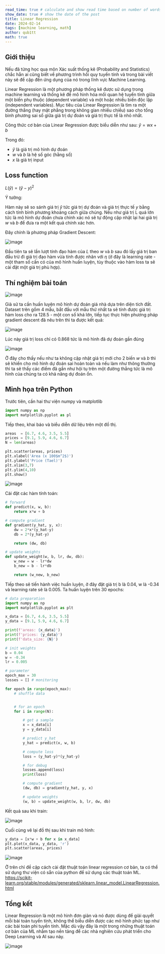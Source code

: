 ```yaml
---
read_time: true # calculate and show read time based on number of words
show_date: true # show the date of the post
title: Linear Regression
date: 2024-02-14
tags: [machine learning, math]
author: qub1tt
math: true
---
```


## Giới thiệu

Nếu đã từng học qua môn Xác suất thống kê (Probability and Statistics) chắc hẳn ai cũng biết về phương trình hồi quy tuyến tính và trong bài viết này sẽ đề cập đến ứng dụng của nó trong lĩnh vực Machine Learning.

Linear Regression là một phương pháp thống kê được sử dụng trong machine learning và thống kê để mô hình hóa mối quan hệ tuyến tính giữa một biến phụ thuộc (dependent variable) và một hoặc nhiều biến độc lập (independent variables). Mục tiêu của Linear Regression là tìm ra một đường thẳng (hay mặt phẳng trong không gian nhiều chiều) sao cho tổng bình phương sai số giữa giá trị dự đoán và giá trị thực tế là nhỏ nhất.

Công thức cơ bản của Linear Regression được biểu diễn như sau:
$\hat{y} = wx + b$

Trong đó:

- $\hat{y}$ là giá trị mô hình dự đoán
- $w$ và $b$ là hệ số góc (hằng số)
- $x$ là giá trị input

## Loss function

$L(\hat{y}) = (\hat{y} - y)^{2}$

Ý tưởng:

Hàm này sẽ so sánh giá trị $\hat{y}$ tức giá trị dự đoán và giá trị thực tế $y$ bằng cách tính bình phương khoảng cách giữa chúng. Nếu như giá trị L quá lớn tức là mô hình dự đoán chưa chính xác nó sẽ tự động cập nhật lại hai giá trị $w$ và $b$ để đưa ra một kết quả chính xác hơn.

Đây chính là phương pháp Gradient Descent:

![image](/assets/img/gradient_descent.png)

Đầu tiên ta sẽ lần lượt tính đạo hàm của $L$ theo $w$ và $b$ sau đó lấy giá trị ban đầu trừ đi giá trị đạo hàm vừa tính được nhân với $\eta$ (ở đây là learning rate - một tham số cần có của mô hình huấn luyện, tùy thuộc vào hàm loss ta sẽ cài đặt một giá trị phù hợp).

## Thí nghiệm bài toán

![image](/assets/img/ex1.png)

Giả sử ta cần huấn luyện mô hình dự đoán giá nhà dựa trên diện tích đất. Dataset trên gồm 4 mẫu, bắt đầu với mẫu thứ nhất ta sẽ tính được giá trị hàm loss cho ra 128.5 - một con số khá lớn, tiếp tục thực hiện phương pháp gradient descent đã nêu trên thì ta được kết quả:

![image](/assets/img/ex2.png)

Lúc này giá trị loss chỉ có 0.868 tức là mô hình đã dự đoán gần đúng

![image](/assets/img/ex3.png)

Ở đây cho thấy nếu như ta không cập nhật giá trị mới cho 2 biến $w$ và $b$ thì sẽ khiến cho mô hình dự đoán sai hoàn toàn và nếu làm như thông thường thì ta sẽ thấy các điểm đã gần như hội tụ trên một đường thẳng tức là mô hình của chúng ta có khả năng dự đoán ổn.

## Minh họa trên Python

Trước tiên, cần hai thư viện numpy và matplotlib

```python
import numpy as np
import matplotlib.pyplot as pl
```

Tiếp theo, khai báo và biểu diễn dữ liệu trên một đồ thị.

```python
areas  = [6.7, 4.6, 3.5, 5.5]
prices = [9.1, 5.9, 4.6, 6.7]
N = len(areas)

plt.scatter(areas, prices)
plt.xlabel('Area (x 100$m^2$)')
plt.ylabel('Price (Tael)')
plt.xlim(3,7)
plt.ylim(4,10)
plt.show()
```

![image](/assets/img/plot.png)

Cài đặt các hàm tính toán:

```python
# forward
def predict(x, w, b):
    return x*w + b

# compute gradient
def gradient(y_hat, y, x):
    dw = 2*x*(y_hat-y)
    db = 2*(y_hat-y)

    return (dw, db)

# update weights
def update_weight(w, b, lr, dw, db):
    w_new = w - lr*dw
    b_new = b - lr*db

    return (w_new, b_new)
```

Tiếp theo sẽ tiến hành việc huấn luyện, ở đây đặt giá trị b là 0.04, w là -0.34 và learning rate sẽ là 0.005. Ta huấn luyện trên 30 epochs:

```python
# data preparation
import numpy as np
import matplotlib.pyplot as plt

x_data = [6.7, 4.6, 3.5, 5.5]
y_data = [9.1, 5.9, 4.6, 6.7]

print(f'areas: {x_data}')
print(f'prices: {y_data}')
print(f'data_size: {N}')

# init weights
b = 0.04
w = -0.34
lr = 0.005

# parameter
epoch_max = 30
losses = [] # monitoring

for epoch in range(epoch_max):
    # shuffle data


    # for an epoch
    for i in range(N):

        # get a sample
        x = x_data[i]
        y = y_data[i]

        # predict y_hat
        y_hat = predict(x, w, b)

        # compute loss
        loss = (y_hat-y)*(y_hat-y)

        # for debug
        losses.append(loss)
        print(loss)

        # compute gradient
        (dw, db) = gradient(y_hat, y, x)

        # update weights
        (w, b) = update_weight(w, b, lr, dw, db)

```

Kết quả sau khi train:

![image](/assets/img/res.png)

Cuối cùng vẽ lại đồ thị sau khi train mô hình:

```python
y_data = [x*w + b for x in x_data]
plt.plot(x_data, y_data, 'r')
plt.scatter(areas, prices)
```

![image](/assets/img/matplot.png)

Ở trên chỉ đề cập cách cài đặt thuật toán linear regression cơ bản, ta có thể sử dụng thư viện có sẵn của python để sử dụng các thuật toán ML.
https://scikit-learn.org/stable/modules/generated/sklearn.linear_model.LinearRegression.html

## Tổng kết

Linear Regression là một mô hình đơn giản và nó được dùng để giải quyết mỗi bài toán tuyến tính, không thể biễu diễn được các mô hình phức tạp như các bài toán phi tuyến tính. Mặc dù vậy đây là một trong những thuật toán cơ bản của ML nhằm tạo nền tảng để các nhà nghiên cứu phát triển cho Deep Learning và AI sau này.

![image](/assets/img/summary.png)
